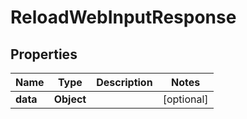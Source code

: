 

# ReloadWebInputResponse

## Properties

Name | Type | Description | Notes
------------ | ------------- | ------------- | -------------
**data** | **Object** |  |  [optional]



